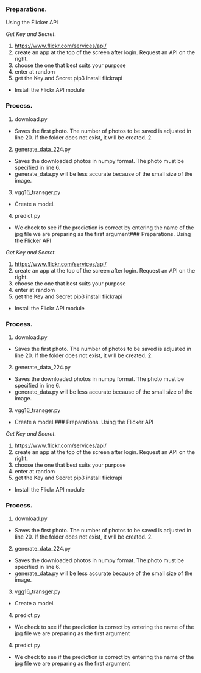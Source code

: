 ### Preparations.
Using the Flicker API

*Get Key and Secret*.
1. https://www.flickr.com/services/api/
2. create an app at the top of the screen after login.
Request an API on the right.
4. choose the one that best suits your purpose
5. enter at random
6. get the Key and Secret
pip3 install flickrapi
 + Install the Flickr API module

### Process.
1. download.py
 + Saves the first photo. The number of photos to be saved is adjusted in line 20. If the folder does not exist, it will be created. 2.
    
2. generate_data_224.py
 + Saves the downloaded photos in numpy format. The photo must be specified in line 6.
 + generate_data.py will be less accurate because of the small size of the image.
    
3. vgg16_transger.py
 + Create a model.
    
4. predict.py
 + We check to see if the prediction is correct by entering the name of the jpg file we are preparing as the first argument### Preparations.
Using the Flicker API

*Get Key and Secret*.
1. https://www.flickr.com/services/api/
2. create an app at the top of the screen after login.
Request an API on the right.
4. choose the one that best suits your purpose
5. enter at random
6. get the Key and Secret
pip3 install flickrapi
 + Install the Flickr API module

### Process.
1. download.py
 + Saves the first photo. The number of photos to be saved is adjusted in line 20. If the folder does not exist, it will be created. 2.
    
2. generate_data_224.py
 + Saves the downloaded photos in numpy format. The photo must be specified in line 6.
 + generate_data.py will be less accurate because of the small size of the image.
    
3. vgg16_transger.py
 + Create a model.### Preparations.
Using the Flicker API

*Get Key and Secret*.
1. https://www.flickr.com/services/api/
2. create an app at the top of the screen after login.
Request an API on the right.
4. choose the one that best suits your purpose
5. enter at random
6. get the Key and Secret
pip3 install flickrapi
 + Install the Flickr API module

### Process.
1. download.py
 + Saves the first photo. The number of photos to be saved is adjusted in line 20. If the folder does not exist, it will be created. 2.
    
2. generate_data_224.py
 + Saves the downloaded photos in numpy format. The photo must be specified in line 6.
 + generate_data.py will be less accurate because of the small size of the image.
    
3. vgg16_transger.py
 + Create a model.
    
4. predict.py
 + We check to see if the prediction is correct by entering the name of the jpg file we are preparing as the first argument
    
4. predict.py
 + We check to see if the prediction is correct by entering the name of the jpg file we are preparing as the first argument